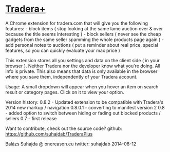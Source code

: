 # [Tradera+](https://chrome.google.com/webstore/detail/tradera%20/niblgdndoebefdjfjkflejkcbjjalbka?hl=sv)

A Chrome extension for tradera.com that will give you the following features:
	- block items ( stop looking at the same lame auction over & over because the title seems interesting )
	- block sellers ( never see the cheap gadgets from the same seller spamming the whole products page again )
	- add personal notes to auctions ( put a reminder about real price, special features, so you can quickly evaluate your max price )

This extension stores all you settings and data on the client side ( in your browser ). Neither Tradera nor the developer know what you're doing. All info is private. This also means that data is only available in the browser where you save them, independently of your Tradera account.

Usage:
A small dropdown will appear when you hover an item on search result or category pages. Click on it to view your option.

Version history:
0.8.2 - Updated extension to be compatible with Tradera's 2014 new markup / navigation
0.8.0.1 - converting to manifest version 2
0.8 - added option to switch between hiding or fading out blocked products / sellers
0.7 - first release

Want to contribute, check out the source code?
github: https://github.com/suhajdab/TraderaPlus


Balázs Suhajda @ onereason.eu
twitter: suhajdab
2014-08-12